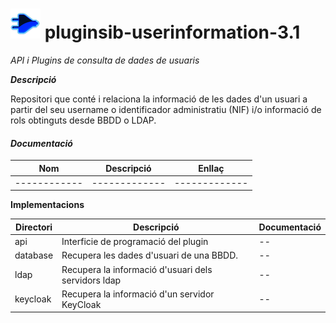 # ![Logo](https://github.com/GovernIB/maven/raw/binaris/pluginsib/projectinfo_Attachments/icon.jpg) pluginsib-userinformation-3.1
*API i Plugins de consulta de dades de usuaris*

***Descripció***

Repositori que conté i relaciona la informació de les dades d'un usuari a partir del seu username o identificador administratiu (NIF) i/o informació de rols obtinguts desde BBDD o LDAP.


#### ***Documentació***
Nom | Descripció | Enllaç
------------ | ------------- | -------------
------------ | ------------- | -------------

**Implementacions**

Directori | Descripció | Documentació
------------ | ------------- | -------------
api | Interficie de programació del plugin | --
database | Recupera les dades d'usuari de una BBDD. | -- 
ldap | Recupera la informació d'usuari dels servidors ldap | --
keycloak | Recupera la informació d'un servidor KeyCloak | --


